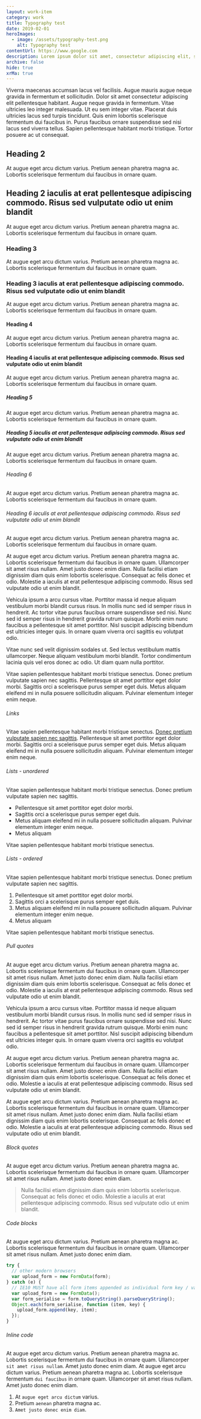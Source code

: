 ```yaml
---
layout: work-item
category: work
title: Typography test
date: 2019-02-01
heroImages:
  - image: /assets/typography-test.png
    alt: Typography test
contentUrl: https://www.google.com
description: Lorem ipsum dolor sit amet, consectetur adipiscing elit, sed do eiusmod tempor incididunt ut labore et dolore magna aliqua
archive: false
hide: true
xrMa: true
---
```


Viverra maecenas accumsan lacus vel facilisis. Augue mauris augue neque gravida in fermentum et sollicitudin. Dolor sit amet consectetur adipiscing elit pellentesque habitant. Augue neque gravida in fermentum. Vitae ultricies leo integer malesuada. Ut eu sem integer vitae. Placerat duis ultricies lacus sed turpis tincidunt. Quis enim lobortis scelerisque fermentum dui faucibus in. Purus faucibus ornare suspendisse sed nisi lacus sed viverra tellus. Sapien pellentesque habitant morbi tristique. Tortor posuere ac ut consequat.

## Heading 2

At augue eget arcu dictum varius. Pretium aenean pharetra magna ac. Lobortis scelerisque fermentum dui faucibus in ornare quam.

## Heading 2 iaculis at erat pellentesque adipiscing commodo. Risus sed vulputate odio ut enim blandit

At augue eget arcu dictum varius. Pretium aenean pharetra magna ac. Lobortis scelerisque fermentum dui faucibus in ornare quam.

### Heading 3

At augue eget arcu dictum varius. Pretium aenean pharetra magna ac. Lobortis scelerisque fermentum dui faucibus in ornare quam.

### Heading 3 iaculis at erat pellentesque adipiscing commodo. Risus sed vulputate odio ut enim blandit

At augue eget arcu dictum varius. Pretium aenean pharetra magna ac. Lobortis scelerisque fermentum dui faucibus in ornare quam.

#### Heading 4

At augue eget arcu dictum varius. Pretium aenean pharetra magna ac. Lobortis scelerisque fermentum dui faucibus in ornare quam.

#### Heading 4 iaculis at erat pellentesque adipiscing commodo. Risus sed vulputate odio ut enim blandit

At augue eget arcu dictum varius. Pretium aenean pharetra magna ac. Lobortis scelerisque fermentum dui faucibus in ornare quam.

##### Heading 5

At augue eget arcu dictum varius. Pretium aenean pharetra magna ac. Lobortis scelerisque fermentum dui faucibus in ornare quam.

##### Heading 5 iaculis at erat pellentesque adipiscing commodo. Risus sed vulputate odio ut enim blandit

At augue eget arcu dictum varius. Pretium aenean pharetra magna ac. Lobortis scelerisque fermentum dui faucibus in ornare quam.

###### Heading 6

At augue eget arcu dictum varius. Pretium aenean pharetra magna ac. Lobortis scelerisque fermentum dui faucibus in ornare quam.

###### Heading 6 iaculis at erat pellentesque adipiscing commodo. Risus sed vulputate odio ut enim blandit

At augue eget arcu dictum varius. Pretium aenean pharetra magna ac. Lobortis scelerisque fermentum dui faucibus in ornare quam.

At augue eget arcu dictum varius. Pretium aenean pharetra magna ac. Lobortis scelerisque fermentum dui faucibus in ornare quam. Ullamcorper sit amet risus nullam. Amet justo donec enim diam. Nulla facilisi etiam dignissim diam quis enim lobortis scelerisque. Consequat ac felis donec et odio. Molestie a iaculis at erat pellentesque adipiscing commodo. Risus sed vulputate odio ut enim blandit.

Vehicula ipsum a arcu cursus vitae. Porttitor massa id neque aliquam vestibulum morbi blandit cursus risus. In mollis nunc sed id semper risus in hendrerit. Ac tortor vitae purus faucibus ornare suspendisse sed nisi. Nunc sed id semper risus in hendrerit gravida rutrum quisque. Morbi enim nunc faucibus a pellentesque sit amet porttitor. Nisl suscipit adipiscing bibendum est ultricies integer quis. In ornare quam viverra orci sagittis eu volutpat odio.

Vitae nunc sed velit dignissim sodales ut. Sed lectus vestibulum mattis ullamcorper. Neque aliquam vestibulum morbi blandit. Tortor condimentum lacinia quis vel eros donec ac odio. Ut diam quam nulla porttitor.

Vitae sapien pellentesque habitant morbi tristique senectus. Donec pretium vulputate sapien nec sagittis. Pellentesque sit amet porttitor eget dolor morbi. Sagittis orci a scelerisque purus semper eget duis. Metus aliquam eleifend mi in nulla posuere sollicitudin aliquam. Pulvinar elementum integer enim neque.

###### Links

Vitae sapien pellentesque habitant morbi tristique senectus. [Donec pretium vulputate sapien nec sagittis](https://www.google.com). Pellentesque sit amet porttitor eget dolor morbi. Sagittis orci a scelerisque purus semper eget duis. Metus aliquam eleifend mi in nulla posuere sollicitudin aliquam. Pulvinar elementum integer enim neque.

###### Lists - unordered

Vitae sapien pellentesque habitant morbi tristique senectus. Donec pretium vulputate sapien nec sagittis.

- Pellentesque sit amet porttitor eget dolor morbi.
- Sagittis orci a scelerisque purus semper eget duis.
- Metus aliquam eleifend mi in nulla posuere sollicitudin aliquam. Pulvinar elementum integer enim neque.
- Metus aliquam

Vitae sapien pellentesque habitant morbi tristique senectus.

###### Lists - ordered

Vitae sapien pellentesque habitant morbi tristique senectus. Donec pretium vulputate sapien nec sagittis.

1. Pellentesque sit amet porttitor eget dolor morbi.
2. Sagittis orci a scelerisque purus semper eget duis.
3. Metus aliquam eleifend mi in nulla posuere sollicitudin aliquam. Pulvinar elementum integer enim neque.
4. Metus aliquam

Vitae sapien pellentesque habitant morbi tristique senectus.

###### Pull quotes

At augue eget arcu dictum varius. Pretium aenean pharetra magna ac. Lobortis scelerisque fermentum dui faucibus in ornare quam. Ullamcorper sit amet risus nullam. Amet justo donec enim diam. Nulla facilisi etiam dignissim diam quis enim lobortis scelerisque. Consequat ac felis donec et odio. Molestie a iaculis at erat pellentesque adipiscing commodo. Risus sed vulputate odio ut enim blandit.

<p data-pullquote="Amet justo donec enim diam, morbi enim nunc faucibus a pellentesque sit amet porttitor"> Vehicula ipsum a arcu cursus vitae. Porttitor massa id neque aliquam vestibulum morbi blandit cursus risus. In mollis nunc sed id semper risus in hendrerit. Ac tortor vitae purus faucibus ornare suspendisse sed nisi. Nunc sed id semper risus in hendrerit gravida rutrum quisque. Morbi enim nunc faucibus a pellentesque sit amet porttitor. Nisl suscipit adipiscing bibendum est ultricies integer quis. In ornare quam viverra orci sagittis eu volutpat odio.</p>

At augue eget arcu dictum varius. Pretium aenean pharetra magna ac. Lobortis scelerisque fermentum dui faucibus in ornare quam. Ullamcorper sit amet risus nullam. Amet justo donec enim diam. Nulla facilisi etiam dignissim diam quis enim lobortis scelerisque. Consequat ac felis donec et odio. Molestie a iaculis at erat pellentesque adipiscing commodo. Risus sed vulputate odio ut enim blandit.

<div data-pullquote="Amet justo donec enim diam, morbi enim nunc faucibus a pellentesque sit amet porttitor"></div>

At augue eget arcu dictum varius. Pretium aenean pharetra magna ac. Lobortis scelerisque fermentum dui faucibus in ornare quam. Ullamcorper sit amet risus nullam. Amet justo donec enim diam. Nulla facilisi etiam dignissim diam quis enim lobortis scelerisque. Consequat ac felis donec et odio. Molestie a iaculis at erat pellentesque adipiscing commodo. Risus sed vulputate odio ut enim blandit.

###### Block quotes

At augue eget arcu dictum varius. Pretium aenean pharetra magna ac. Lobortis scelerisque fermentum dui faucibus in ornare quam. Ullamcorper sit amet risus nullam. Amet justo donec enim diam.

> Nulla facilisi etiam dignissim diam quis enim lobortis scelerisque. Consequat ac felis donec et odio. Molestie a iaculis at erat pellentesque adipiscing commodo. Risus sed vulputate odio ut enim blandit.

###### Code blocks

At augue eget arcu dictum varius. Pretium aenean pharetra magna ac. Lobortis scelerisque fermentum dui faucibus in ornare quam. Ullamcorper sit amet risus nullam. Amet justo donec enim diam.

```javascript
try {
  // other modern browsers
  var upload_form = new FormData(form);
} catch (e) {
  // IE10 MUST have all form items appended as individual form key / value pairs
  var upload_form = new FormData();
  var form_serialise = form.toQueryString().parseQueryString();
  Object.each(form_serialise, function (item, key) {
    upload_form.append(key, item);
  });
}
```

###### Inline code

At augue eget arcu dictum varius. Pretium aenean pharetra magna ac. Lobortis scelerisque fermentum dui faucibus in ornare quam. Ullamcorper `sit amet risus nullam`. Amet justo donec enim diam. At augue eget arcu dictum varius. Pretium aenean pharetra magna ac. Lobortis scelerisque fermentum `dui faucibus` in ornare quam. Ullamcorper sit amet risus nullam. Amet justo donec enim diam.

1. At `augue eget arcu dictum` varius.
2. Pretium `aenean` pharetra magna ac.
3. `Amet justo donec enim diam`.
